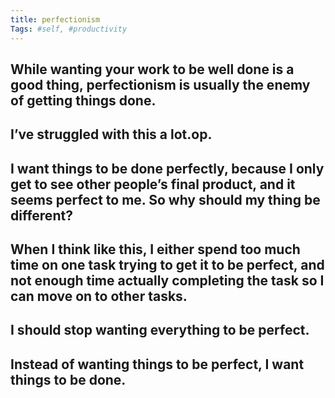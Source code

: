 ```yaml
---
title: perfectionism
Tags: #self, #productivity
---
```

## While wanting your work to be well done is a good thing, perfectionism is usually the enemy of getting things done.
## I’ve struggled with this a lot.op.
## I want things to be done perfectly, because I only get to see other people’s final product, and it seems perfect to me. So why should my thing be different?
## When I think like this, I either spend too much time on one task trying to get it to be perfect, and not enough time actually completing the task so I can move on to other tasks.
## I should stop wanting everything to be perfect.
## Instead of wanting things to be perfect, I want things to be done.
